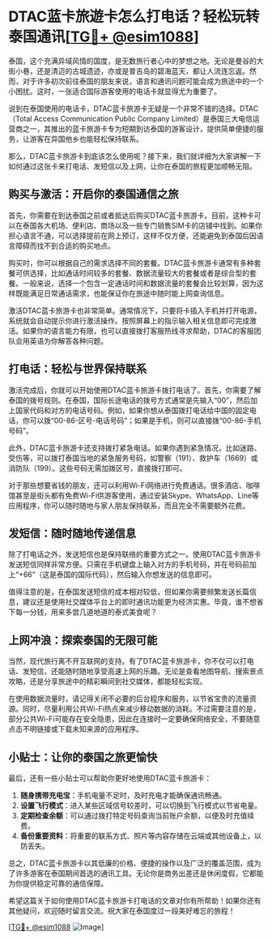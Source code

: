# DTAC蓝卡旅遊卡怎么打电话？轻松玩转泰国通讯[[TG💪+ @esim1088](https://t.me/s/esim1088)]

泰国，这个充满异域风情的国度，是无数旅行者心中的梦想之地。无论是曼谷的大街小巷，还是清迈的古城遗迹，亦或是普吉岛的碧海蓝天，都让人流连忘返。然而，对于许多初次前往泰国的朋友来说，语言和通讯问题可能会成为旅途中的一个小困扰。这时，一张适合国际游客使用的电话卡就显得尤为重要了。

说到在泰国使用的电话卡，DTAC蓝卡旅游卡无疑是一个非常不错的选择。DTAC（Total Access Communication Public Company Limited）是泰国三大电信运营商之一，其推出的蓝卡旅游卡专为短期到访泰国的游客设计，提供简单便捷的服务，让游客在异国他乡也能轻松保持联系。

那么，DTAC蓝卡旅游卡到底该怎么使用呢？接下来，我们就详细为大家讲解一下如何通过这张卡来打电话、发短信以及上网，让你在泰国的旅程更加顺畅无阻。

## 购买与激活：开启你的泰国通信之旅

首先，你需要在到达泰国之前或者抵达后购买DTAC蓝卡旅游卡。目前，这种卡可以在泰国各大机场、便利店、商场以及一些专门销售SIM卡的店铺中找到。如果你担心语言不通，可以选择提前在网上预订，这样不仅方便，还能避免到泰国后因语言障碍而找不到合适的购买地点。

购买时，你可以根据自己的需求选择不同的套餐。DTAC蓝卡旅游卡通常有多种套餐可供选择，比如通话时间较多的套餐、数据流量较大的套餐或者是综合型的套餐。一般来说，选择一个包含一定通话时间和数据流量的套餐会比较划算，因为这样既能满足日常通话需求，也能保证你在旅途中随时能上网查询信息。

激活DTAC蓝卡旅游卡也非常简单。通常情况下，只要将卡插入手机并打开电源，系统就会自动提示你进行激活操作。按照屏幕上的指示输入相关信息即可完成激活。如果你的语言能力有限，也可以直接拨打客服热线寻求帮助，DTAC的客服团队会用英语为你解答各种问题。

## 打电话：轻松与世界保持联系

激活完成后，你就可以开始使用DTAC蓝卡旅游卡拨打电话了。首先，你需要了解泰国的拨号规则。在泰国，国际长途电话的拨号方式通常是先输入“00”，然后加上国家代码和对方的电话号码。例如，如果你想从泰国拨打电话给中国的固定电话，你可以拨“00-86-区号-电话号码”；如果是手机，则可以直接拨“00-86-手机号码”。

此外，DTAC蓝卡旅游卡还支持拨打紧急电话。如果你遇到紧急情况，比如迷路、受伤等，可以拨打泰国当地的紧急服务号码，如警察（191）、救护车（1669）或消防队（199）。这些号码无需加拨区号，直接拨打即可。

对于那些想要省钱的朋友，还可以利用Wi-Fi网络进行免费通话。很多酒店、咖啡馆甚至是街头都有免费Wi-Fi供游客使用，通过安装Skype、WhatsApp、Line等应用程序，你可以随时随地与家人朋友保持联系，而且完全不需要额外花费。

## 发短信：随时随地传递信息

除了打电话之外，发送短信也是保持联络的重要方式之一。使用DTAC蓝卡旅游卡发送短信同样非常方便。只需在手机键盘上输入对方的手机号码，并在号码前加上“+66”（这是泰国的国际代码），然后输入你想发送的信息即可。

值得注意的是，在泰国发送短信的成本相对较低，但如果你需要频繁发送长篇信息，建议还是使用社交媒体平台上的即时通讯功能更为经济实惠。毕竟，谁不想省下每一分钱，用来多尝几道地道的泰式美食呢？

## 上网冲浪：探索泰国的无限可能

当然，现代旅行离不开互联网的支持。有了DTAC蓝卡旅游卡，你不仅可以打电话、发短信，还能随时随地享受高速上网的乐趣。无论是查看地图导航、搜索景点攻略，还是分享旅途中的精彩瞬间到社交媒体，都能轻松实现。

在使用数据流量时，请记得关闭不必要的后台程序和服务，以节省宝贵的流量资源。同时，尽量利用公共Wi-Fi热点来减少移动数据的消耗。不过需要注意的是，部分公共Wi-Fi可能存在安全隐患，因此在连接时一定要确保网络安全，不要随意点击不明链接或下载未知来源的应用程序。

## 小贴士：让你的泰国之旅更愉快

最后，还有一些小贴士可以帮助你更好地使用DTAC蓝卡旅游卡：

1. **随身携带充电宝**：手机电量不足时，及时充电才能确保通讯畅通。
2. **设置飞行模式**：进入某些区域信号较差时，可以切换到飞行模式以节省电量。
3. **定期检查余额**：可以通过拨打特定号码查询当前账户余额，以便及时充值续费。
4. **备份重要资料**：将重要的联系方式、照片等内容存储在云端或其他设备上，以防丢失。

总之，DTAC蓝卡旅游卡以其低廉的价格、便捷的操作以及广泛的覆盖范围，成为了许多游客在泰国期间首选的通讯工具。无论你是商务出差还是休闲度假，它都能为你提供稳定可靠的通信保障。

希望这篇关于如何使用DTAC蓝卡旅游卡打电话的文章对你有所帮助！如果你还有其他疑问，欢迎随时留言交流。祝大家在泰国度过一段美好难忘的旅程！

[[TG💪+ @esim1088](https://t.me/s/esim1088) ![Image](https://i.postimg.cc/4NQfJmqS/Snipaste-2025-05-13-00-14-12.png)]